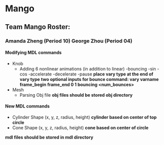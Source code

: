 # Mango
## Team Mango Roster:
### Amanda Zheng (Period 10) George Zhou (Period 04)

#### Modifying MDL commands
- Knob
    - Adding 6 nonlinear animations (in addition to linear)
        -bouncing
        -sin
        -cos
        -accelerate
        -decelerate
        -pause
        **place vary type at the end of vary type**
        **two optional inputs for bounce command: vary varname frame_begin frame_end 0 1 bouncing <num_bounces> <decay>**
- Mesh
    - Parsing Obj file
        **obj files should be stored obj directory**

#### New MDL commands
- Cylinder Shape (x, y, z, radius, height)
    **cylinder based on center of top circle**
- Cone Shape (x, y, z, radius, height)
    **cone based on center of circle**

**mdl files should be stored in mdl directory**
